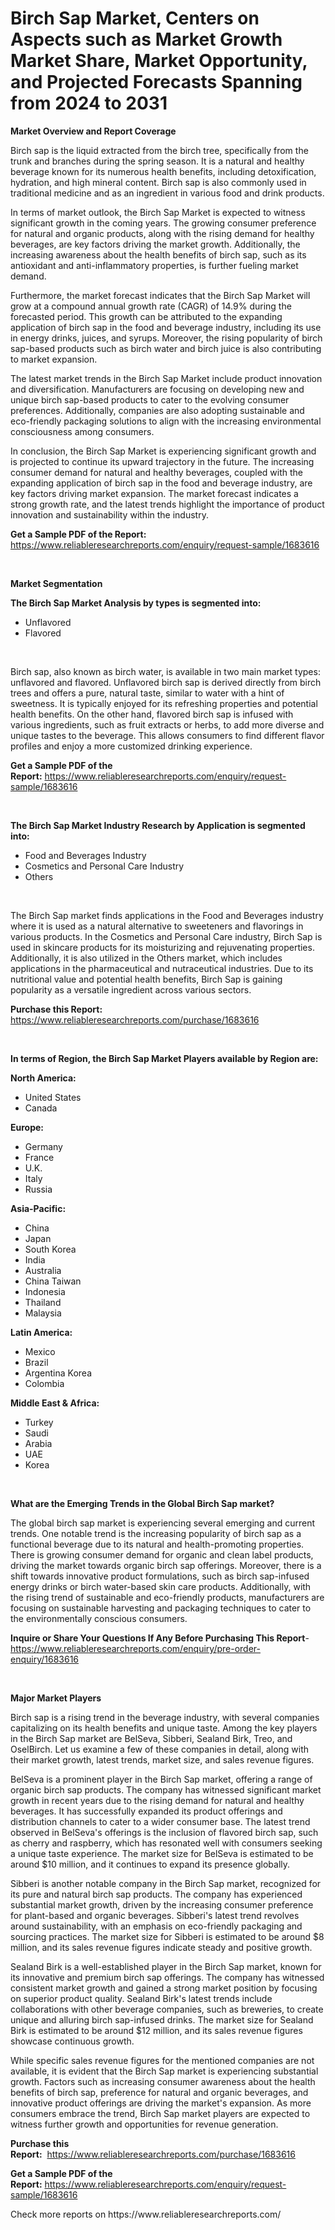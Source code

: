 <p><h1>Birch Sap Market, Centers on Aspects such as Market Growth Market Share, Market Opportunity, and Projected Forecasts Spanning from 2024 to 2031</h1></p><p><strong>Market Overview and Report Coverage</strong></p>
<p><p>Birch sap is the liquid extracted from the birch tree, specifically from the trunk and branches during the spring season. It is a natural and healthy beverage known for its numerous health benefits, including detoxification, hydration, and high mineral content. Birch sap is also commonly used in traditional medicine and as an ingredient in various food and drink products.</p><p>In terms of market outlook, the Birch Sap Market is expected to witness significant growth in the coming years. The growing consumer preference for natural and organic products, along with the rising demand for healthy beverages, are key factors driving the market growth. Additionally, the increasing awareness about the health benefits of birch sap, such as its antioxidant and anti-inflammatory properties, is further fueling market demand.</p><p>Furthermore, the market forecast indicates that the Birch Sap Market will grow at a compound annual growth rate (CAGR) of 14.9% during the forecasted period. This growth can be attributed to the expanding application of birch sap in the food and beverage industry, including its use in energy drinks, juices, and syrups. Moreover, the rising popularity of birch sap-based products such as birch water and birch juice is also contributing to market expansion.</p><p>The latest market trends in the Birch Sap Market include product innovation and diversification. Manufacturers are focusing on developing new and unique birch sap-based products to cater to the evolving consumer preferences. Additionally, companies are also adopting sustainable and eco-friendly packaging solutions to align with the increasing environmental consciousness among consumers.</p><p>In conclusion, the Birch Sap Market is experiencing significant growth and is projected to continue its upward trajectory in the future. The increasing consumer demand for natural and healthy beverages, coupled with the expanding application of birch sap in the food and beverage industry, are key factors driving market expansion. The market forecast indicates a strong growth rate, and the latest trends highlight the importance of product innovation and sustainability within the industry.</p></p>
<p><strong>Get a Sample PDF of the Report:</strong> <a href="https://www.reliableresearchreports.com/enquiry/request-sample/1683616">https://www.reliableresearchreports.com/enquiry/request-sample/1683616</a></p>
<p>&nbsp;</p>
<p><strong>Market Segmentation</strong></p>
<p><strong>The Birch Sap Market Analysis by types is segmented into:</strong></p>
<p><ul><li>Unflavored</li><li>Flavored</li></ul></p>
<p>&nbsp;</p>
<p><p>Birch sap, also known as birch water, is available in two main market types: unflavored and flavored. Unflavored birch sap is derived directly from birch trees and offers a pure, natural taste, similar to water with a hint of sweetness. It is typically enjoyed for its refreshing properties and potential health benefits. On the other hand, flavored birch sap is infused with various ingredients, such as fruit extracts or herbs, to add more diverse and unique tastes to the beverage. This allows consumers to find different flavor profiles and enjoy a more customized drinking experience.</p></p>
<p><strong>Get a Sample PDF of the Report:</strong>&nbsp;<a href="https://www.reliableresearchreports.com/enquiry/request-sample/1683616">https://www.reliableresearchreports.com/enquiry/request-sample/1683616</a></p>
<p>&nbsp;</p>
<p><strong>The Birch Sap Market Industry Research by Application is segmented into:</strong></p>
<p><ul><li>Food and Beverages Industry</li><li>Cosmetics and Personal Care Industry</li><li>Others</li></ul></p>
<p>&nbsp;</p>
<p><p>The Birch Sap market finds applications in the Food and Beverages industry where it is used as a natural alternative to sweeteners and flavorings in various products. In the Cosmetics and Personal Care industry, Birch Sap is used in skincare products for its moisturizing and rejuvenating properties. Additionally, it is also utilized in the Others market, which includes applications in the pharmaceutical and nutraceutical industries. Due to its nutritional value and potential health benefits, Birch Sap is gaining popularity as a versatile ingredient across various sectors.</p></p>
<p><strong>Purchase this Report:</strong>&nbsp; <a href="https://www.reliableresearchreports.com/purchase/1683616">https://www.reliableresearchreports.com/purchase/1683616</a></p>
<p>&nbsp;</p>
<p><strong>In terms of Region, the Birch Sap Market Players available by Region are:</strong></p>
<p>
    <p> <strong> North America: </strong>
        <ul>
            <li>United States</li>
            <li>Canada</li>
        </ul>
        </p> 
    <p> <strong> Europe: </strong>
        <ul>
            <li>Germany</li>
            <li>France</li>
            <li>U.K.</li>
            <li>Italy</li>
            <li>Russia</li>
        </ul>
        </p> 
    <p> <strong> Asia-Pacific: </strong>
        <ul>
            <li>China</li>
            <li>Japan</li>
            <li>South Korea</li>
            <li>India</li>
            <li>Australia</li>
            <li>China Taiwan</li>
            <li>Indonesia</li>
            <li>Thailand</li>
            <li>Malaysia</li>
        </ul>
        </p> 
    <p> <strong> Latin America: </strong>
        <ul>
            <li>Mexico</li>
            <li>Brazil</li>
            <li>Argentina Korea</li>
            <li>Colombia</li>
        </ul>
        </p> 
    <p> <strong> Middle East & Africa: </strong>
        <ul>
            <li>Turkey</li>
            <li>Saudi</li>
            <li>Arabia</li>
            <li>UAE</li>
            <li>Korea</li>
        </ul>
    </p>
    </p>
<p>&nbsp;</p>
<p><strong>What are the Emerging Trends in the Global Birch Sap market?</strong></p>
<p><p>The global birch sap market is experiencing several emerging and current trends. One notable trend is the increasing popularity of birch sap as a functional beverage due to its natural and health-promoting properties. There is growing consumer demand for organic and clean label products, driving the market towards organic birch sap offerings. Moreover, there is a shift towards innovative product formulations, such as birch sap-infused energy drinks or birch water-based skin care products. Additionally, with the rising trend of sustainable and eco-friendly products, manufacturers are focusing on sustainable harvesting and packaging techniques to cater to the environmentally conscious consumers.</p></p>
<p><strong>Inquire or Share Your Questions If Any Before Purchasing This Report</strong>- <a href="https://www.reliableresearchreports.com/enquiry/pre-order-enquiry/1683616">https://www.reliableresearchreports.com/enquiry/pre-order-enquiry/1683616</a></p>
<p>&nbsp;</p>
<p><strong>Major Market Players</strong></p>
<p><p>Birch sap is a rising trend in the beverage industry, with several companies capitalizing on its health benefits and unique taste. Among the key players in the Birch Sap market are BelSeva, Sibberi, Sealand Birk, Treo, and OselBirch. Let us examine a few of these companies in detail, along with their market growth, latest trends, market size, and sales revenue figures.</p><p>BelSeva is a prominent player in the Birch Sap market, offering a range of organic birch sap products. The company has witnessed significant market growth in recent years due to the rising demand for natural and healthy beverages. It has successfully expanded its product offerings and distribution channels to cater to a wider consumer base. The latest trend observed in BelSeva's offerings is the inclusion of flavored birch sap, such as cherry and raspberry, which has resonated well with consumers seeking a unique taste experience. The market size for BelSeva is estimated to be around $10 million, and it continues to expand its presence globally.</p><p>Sibberi is another notable company in the Birch Sap market, recognized for its pure and natural birch sap products. The company has experienced substantial market growth, driven by the increasing consumer preference for plant-based and organic beverages. Sibberi's latest trend revolves around sustainability, with an emphasis on eco-friendly packaging and sourcing practices. The market size for Sibberi is estimated to be around $8 million, and its sales revenue figures indicate steady and positive growth.</p><p>Sealand Birk is a well-established player in the Birch Sap market, known for its innovative and premium birch sap offerings. The company has witnessed consistent market growth and gained a strong market position by focusing on superior product quality. Sealand Birk's latest trends include collaborations with other beverage companies, such as breweries, to create unique and alluring birch sap-infused drinks. The market size for Sealand Birk is estimated to be around $12 million, and its sales revenue figures showcase continuous growth.</p><p>While specific sales revenue figures for the mentioned companies are not available, it is evident that the Birch Sap market is experiencing substantial growth. Factors such as increasing consumer awareness about the health benefits of birch sap, preference for natural and organic beverages, and innovative product offerings are driving the market's expansion. As more consumers embrace the trend, Birch Sap market players are expected to witness further growth and opportunities for revenue generation.</p></p>
<p><strong>Purchase this Report:</strong>&nbsp;&nbsp;<a href="https://www.reliableresearchreports.com/purchase/1683616">https://www.reliableresearchreports.com/purchase/1683616</a></p>
<p></p>
<p><strong>Get a Sample PDF of the Report:</strong>&nbsp;<a href="https://www.reliableresearchreports.com/enquiry/request-sample/1683616">https://www.reliableresearchreports.com/enquiry/request-sample/1683616</a></p>
<p>Check more reports on https://www.reliableresearchreports.com/</p>